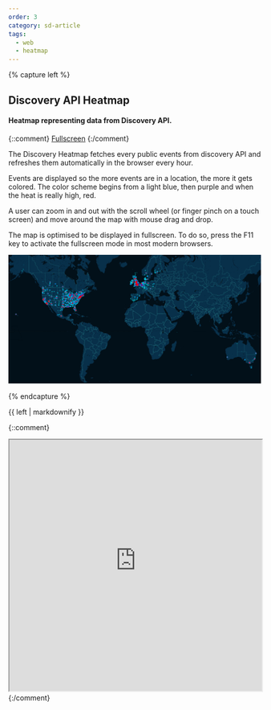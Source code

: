 ```yaml
---
order: 3
category: sd-article
tags:
  - web
  - heatmap
---
```


{% capture left %}

## Discovery API Heatmap

#### Heatmap representing data from Discovery API. 
{::comment}
[Fullscreen](http://heatmap-1220776398.us-west-2.elb.amazonaws.com/)
{:/comment}

The Discovery Heatmap fetches every public events from discovery API and refreshes them automatically in the browser every hour.

Events are displayed so the more events are in a location, the more it gets colored. The color scheme begins from a light blue, then purple and when the heat is really high, red.

A user can zoom in and out with the scroll wheel (or finger pinch on a touch screen) and move around the map with mouse drag and drop.

The map is optimised to be displayed in fullscreen. To do so, press the F11 key to activate the fullscreen mode in most modern browsers.

![event map](/assets/img/products-and-docs/map.jpg)

{% endcapture %}

<div class="col-lg-8 col-md-8 col-sm-8">{{ left | markdownify }}</div>

{::comment}
<iframe style="width:100%;height:500px;" src="http://heatmap-1220776398.us-west-2.elb.amazonaws.com/"></iframe>
{:/comment}
